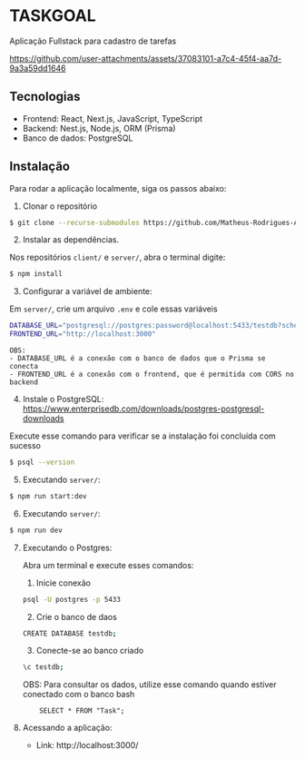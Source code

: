 ﻿# TASKGOAL

Aplicação Fullstack para cadastro de tarefas

https://github.com/user-attachments/assets/37083101-a7c4-45f4-aa7d-9a3a59dd1646

## Tecnologias
- Frontend: React, Next.js, JavaScript, TypeScript
- Backend: Nest.js, Node.js, ORM (Prisma)
- Banco de dados: PostgreSQL
## Instalação

Para rodar a aplicação localmente, siga os passos abaixo:

1. Clonar o repositório

```bash
$ git clone --recurse-submodules https://github.com/Matheus-Rodrigues-Araujo/taskgoal.git
```

2. Instalar as dependências.

Nos repositórios `client/` e `server/`, abra o terminal digite:

```bash
$ npm install
```

3. Configurar a variável de ambiente:

Em `server/`, crie um arquivo `.env` e cole essas variáveis

```bash
DATABASE_URL="postgresql://postgres:password@localhost:5433/testdb?schema=public"
FRONTEND_URL="http://localhost:3000"
```
    OBS: 
    - DATABASE_URL é a conexão com o banco de dados que o Prisma se conecta
    - FRONTEND_URL é a conexão com o frontend, que é permitida com CORS no backend

4. Instale o PostgreSQL: https://www.enterprisedb.com/downloads/postgres-postgresql-downloads

Execute esse comando para verificar se a instalação foi concluída com sucesso

```bash
$ psql --version
```

5. Executando `server/`:

```bash
$ npm run start:dev
```

6. Executando `server/`:

```bash
$ npm run dev
```

7. Executando o Postgres:

   Abra um terminal e execute esses comandos:

   1. Inicie conexão

   ```bash
   psql -U postgres -p 5433
   ```

   2. Crie o banco de daos

   ```bash
   CREATE DATABASE testdb;
   ```

   3. Conecte-se ao banco criado

   ```bash
   \c testdb;
   ```

    OBS: Para consultar os dados, utilize esse comando quando estiver conectado com o banco
    bash
    ```
        SELECT * FROM "Task";
    ```

7. Acessando a aplicação:
   
   * Link: http://localhost:3000/
